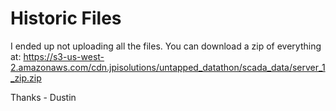 # Historic Files

I ended up not uploading all the files. You can download a zip of everything at: https://s3-us-west-2.amazonaws.com/cdn.jpisolutions/untapped_datathon/scada_data/server_1_zip.zip

Thanks - Dustin
